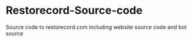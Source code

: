 # Restorecord-Source-code
Source code to restorecord.com including website source code and bot source
